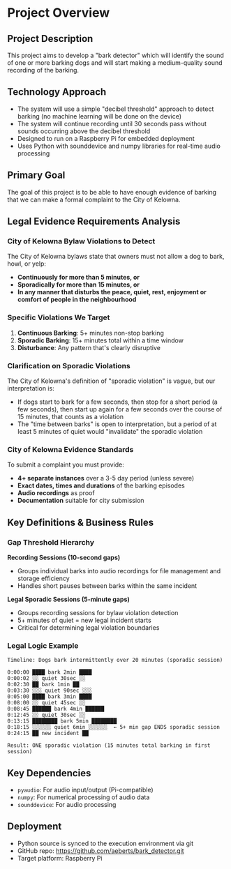 # Project Overview

## Project Description

This project aims to develop a "bark detector" which will identify the sound of one or more barking dogs and will start making a medium-quality sound recording of the barking.

## Technology Approach

- The system will use a simple "decibel threshold" approach to detect barking (no machine learning will be done on the device)
- The system will continue recording until 30 seconds pass without sounds occurring above the decibel threshold
- Designed to run on a Raspberry Pi for embedded deployment
- Uses Python with sounddevice and numpy libraries for real-time audio processing

## Primary Goal

The goal of this project is to be able to have enough evidence of barking that we can make a formal complaint to the City of Kelowna.

## Legal Evidence Requirements Analysis

### City of Kelowna Bylaw Violations to Detect

The City of Kelowna bylaws state that owners must not allow a dog to bark, howl, or yelp:
- **Continuously for more than 5 minutes, or**
- **Sporadically for more than 15 minutes, or**
- **In any manner that disturbs the peace, quiet, rest, enjoyment or comfort of people in the neighbourhood**

### Specific Violations We Target

1. **Continuous Barking**: 5+ minutes non-stop barking
2. **Sporadic Barking**: 15+ minutes total within a time window
3. **Disturbance**: Any pattern that's clearly disruptive

### Clarification on Sporadic Violations

The City of Kelowna's definition of "sporadic violation" is vague, but our interpretation is:
- If dogs start to bark for a few seconds, then stop for a short period (a few seconds), then start up again for a few seconds over the course of 15 minutes, that counts as a violation
- The "time between barks" is open to interpretation, but a period of at least 5 minutes of quiet would "invalidate" the sporadic violation

### City of Kelowna Evidence Standards

To submit a complaint you must provide:
- **4+ separate instances** over a 3-5 day period (unless severe)
- **Exact dates, times and durations** of the barking episodes
- **Audio recordings** as proof
- **Documentation** suitable for city submission

## Key Definitions & Business Rules

### Gap Threshold Hierarchy

**Recording Sessions (10-second gaps)**
- Groups individual barks into audio recordings for file management and storage efficiency
- Handles short pauses between barks within the same incident

**Legal Sporadic Sessions (5-minute gaps)**
- Groups recording sessions for bylaw violation detection
- 5+ minutes of quiet = new legal incident starts
- Critical for determining legal violation boundaries

### Legal Logic Example

```
Timeline: Dogs bark intermittently over 20 minutes (sporadic session)

0:00:00 ████ bark 2min ████ 
0:00:02 ░░ quiet 30sec ░░
0:02:30 ██ bark 1min ██
0:03:30 ░░░ quiet 90sec ░░░  
0:05:00 ████ bark 3min ████
0:08:00 ░░ quiet 45sec ░░
0:08:45 ██████ bark 4min ██████
0:12:45 ░░ quiet 30sec ░░
0:13:15 ████████ bark 5min ████████
0:18:15 ░░░░░░ quiet 6min ░░░░░░  ← 5+ min gap ENDS sporadic session
0:24:15 ██ new incident ██

Result: ONE sporadic violation (15 minutes total barking in first session)
```

## Key Dependencies

- `pyaudio`: For audio input/output (Pi-compatible)
- `numpy`: For numerical processing of audio data
- `sounddevice`: For audio processing

## Deployment

- Python source is synced to the execution environment via git
- GitHub repo: https://github.com/aeberts/bark_detector.git
- Target platform: Raspberry Pi